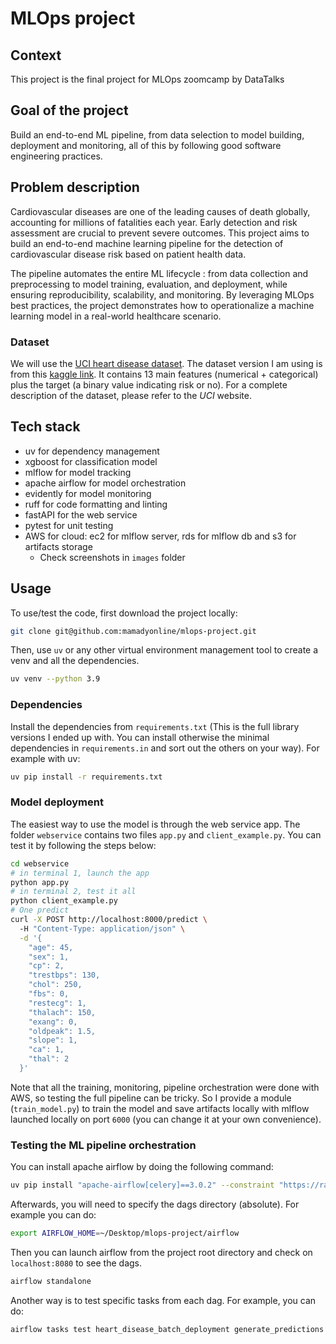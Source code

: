 # MLOps project

## Context
This project is the final project for MLOps zoomcamp by DataTalks

## Goal of the project
Build an end-to-end ML pipeline, from data selection to model building, deployment and monitoring, all of this by following good software engineering practices.

## Problem description
Cardiovascular diseases are one of the leading causes of death globally, accounting for millions of fatalities each year. Early detection and risk assessment are crucial to prevent severe outcomes. This project aims to build an end-to-end machine learning pipeline for the detection of cardiovascular disease risk based on patient health data.

The pipeline automates the entire ML lifecycle : from data collection and preprocessing to model training, evaluation, and deployment, while ensuring reproducibility, scalability, and monitoring. By leveraging MLOps best practices, the project demonstrates how to operationalize a machine learning model in a real-world healthcare scenario.

### Dataset
We will use the [UCI heart disease dataset](https://archive.ics.uci.edu/dataset/45/heart+disease). The dataset version I am using is from this [kaggle link](https://www.kaggle.com/datasets/johnsmith88/heart-disease-dataset?resource=download&select=heart.csv). It contains 13 main features (numerical + categorical) plus the target (a binary value indicating risk or no). For a complete description of the dataset, please refer to the *UCI* website.

## Tech stack
* uv for dependency management
* xgboost for classification model
* mlflow for model tracking
* apache airflow for model orchestration
* evidently for model monitoring
* ruff for code formatting and linting
* fastAPI for the web service
* pytest for unit testing
* AWS for cloud: ec2 for mlflow server, rds for mlflow db and s3 for artifacts storage
  * Check screenshots in `images` folder

## Usage
To use/test the code, first download the project locally:

```bash
git clone git@github.com:mamadyonline/mlops-project.git
```

Then, use `uv` or any other virtual environment management tool to create a venv and all the dependencies.

```bash
uv venv --python 3.9
```

### Dependencies
Install the dependencies from `requirements.txt` (This is the full library versions I ended up with. You can install otherwise the minimal dependencies in `requirements.in` and sort out the others on your way). For example with uv:

```bash
uv pip install -r requirements.txt
```

### Model deployment

The easiest way to use the model is through the web service app. The folder `webservice` contains two files `app.py` and `client_example.py`. You can test it by following the steps below:

```bash
cd webservice
# in terminal 1, launch the app
python app.py
# in terminal 2, test it all
python client_example.py
# One predict
curl -X POST http://localhost:8000/predict \             
  -H "Content-Type: application/json" \
  -d '{
    "age": 45,
    "sex": 1,
    "cp": 2,
    "trestbps": 130,
    "chol": 250,
    "fbs": 0,
    "restecg": 1,
    "thalach": 150,
    "exang": 0,
    "oldpeak": 1.5,
    "slope": 1,
    "ca": 1,
    "thal": 2
  }'
```

Note that all the training, monitoring, pipeline orchestration were done with AWS, so testing the full pipeline can be tricky. So I provide a module (`train_model.py`) to train the model and save artifacts locally with mlflow launched locally on port `6000` (you can change it at your own convenience).

### Testing the ML pipeline orchestration

You can install apache airflow by doing the following command:

```bash
uv pip install "apache-airflow[celery]==3.0.2" --constraint "https://raw.githubusercontent.com/apache/airflow/constraints-3.0.2/constraints-3.9.txt"
```
Afterwards, you will need to specify the dags directory (absolute). For example you can do:

```bash
export AIRFLOW_HOME=~/Desktop/mlops-project/airflow
```
Then you can launch airflow from the project root directory and check on `localhost:8080` to see the dags. 

```bash
airflow standalone
```

Another way is to test specific tasks from each dag. For example, you can do:

```bash
airflow tasks test heart_disease_batch_deployment generate_predictions 2025-07-10
```
